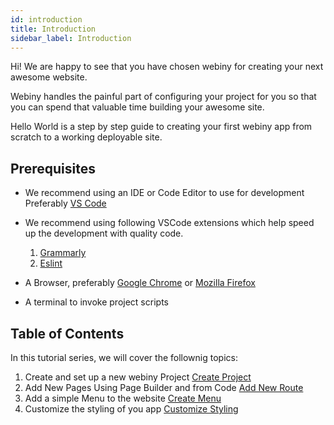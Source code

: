 ```yaml
---
id: introduction
title: Introduction
sidebar_label: Introduction
---
```


Hi! We are happy to see that you have chosen webiny for creating your next awesome website.

Webiny handles the painful part of configuring your project for you so that you can spend that valuable time building your awesome site.

Hello World is a step by step guide to creating your first webiny app from scratch to a working deployable site.

## Prerequisites
- We recommend using an IDE or Code Editor to use for development Preferably [VS Code](https://code.visualstudio.com/download)

- We recommend using following  VSCode extensions which help speed up the development with quality code.

    1. [Grammarly](https://marketplace.visualstudio.com/items?itemName=znck.grammarly)
    2. [Eslint](https://marketplace.visualstudio.com/items?itemName=dbaeumer.vscode-eslint)


- A Browser, preferably [Google Chrome](https://www.google.com/chrome/?brand=CHBD&gclid=EAIaIQobChMI1ryxvOnN5wIVBrDtCh2_sQ8_EAAYASABEgJSPfD_BwE&gclsrc=aw.ds) or [Mozilla Firefox](https://www.mozilla.org/en-US/firefox/new/)

- A terminal to invoke project scripts

## Table of Contents
In this tutorial series, we will cover the follownig topics:

1. Create and set up a new webiny Project [Create Project](/docs/tutorials/hello-world/create-project)
2. Add New Pages Using Page Builder and from Code [Add New Route](/docs/tutorials/hello-world/add-new-route)
4. Add a simple Menu to the website [Create Menu](/docs/tutorials/hello-world/create-menu)
5. Customize the styling of you app [Customize Styling](/docs/tutorials/hello-world/create-menu)
